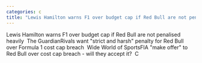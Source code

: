 ```yaml
---
categories: c
title: "Lewis Hamilton warns F1 over budget cap if Red Bull are not penalised heavily  The Guardian"
---
```

Lewis Hamilton warns F1 over budget cap if Red Bull are not penalised heavily&nbsp;&nbsp;The GuardianRivals want "strict and harsh" penalty for Red Bull over Formula 1 cost cap breach&nbsp;&nbsp;Wide World of SportsFIA "make offer" to Red Bull over cost cap breach - will they accept it?&nbsp;&nbsp;C